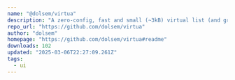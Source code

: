 ```yaml
---
name: "@dolsem/virtua"
description: "A zero-config, fast and small (~3kB) virtual list (and grid) component for React, Vue, Solid and Svelte."
repo_url: "https://github.com/dolsem/virtua"
author: "dolsem"
homepage: "https://github.com/dolsem/virtua#readme"
downloads: 102
updated: "2025-03-06T22:27:09.261Z"
tags: 
  - ui
---
```

